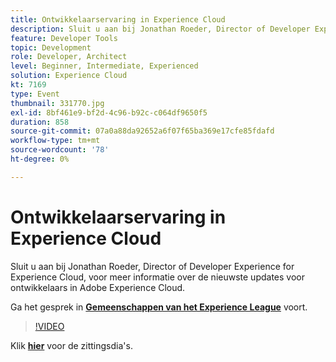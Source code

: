 ```yaml
---
title: Ontwikkelaarservaring in Experience Cloud
description: Sluit u aan bij Jonathan Roeder, Director of Developer Experience for Experience Cloud, voor meer informatie over de nieuwste updates voor ontwikkelaars in Adobe Experience Cloud. Deze sessie is afgeleverd als onderdeel van de Adobe Developers Live Content-gebeurtenis.
feature: Developer Tools
topic: Development
role: Developer, Architect
level: Beginner, Intermediate, Experienced
solution: Experience Cloud
kt: 7169
type: Event
thumbnail: 331770.jpg
exl-id: 8bf461e9-bf2d-4c96-b92c-c064df9650f5
duration: 858
source-git-commit: 07a0a88da92652a6f07f65ba369e17cfe85fdafd
workflow-type: tm+mt
source-wordcount: '78'
ht-degree: 0%

---
```


# Ontwikkelaarservaring in Experience Cloud

Sluit u aan bij Jonathan Roeder, Director of Developer Experience for Experience Cloud, voor meer informatie over de nieuwste updates voor ontwikkelaars in Adobe Experience Cloud.

Ga het gesprek in **[Gemeenschappen van het Experience League &#x200B;](https://adobe.ly/36Yd3v6)** voort.

>[!VIDEO](https://video.tv.adobe.com/v/331770/?quality=12&learn=on&hidetitle=true)

Klik **[hier](/help/adobe-developers-live/assets/developer-experience.pdf)** voor de zittingsdia&#39;s.
